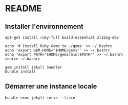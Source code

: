# README

## Installer l'environnement

```shell
apt-get install ruby-full build-essential zlib1g-dev

echo '# Install Ruby Gems to ~/gems' >> ~/.bashrc
echo 'export GEM_HOME="$HOME/gems"' >> ~/.bashrc
echo 'export PATH="$HOME/gems/bin:$PATH"' >> ~/.bashrc
source ~/.bashrc

gem install jekyll bundler
bundle install
```

## Démarrer une instance locale

```shell
bundle exec jekyll serve --trace
```

